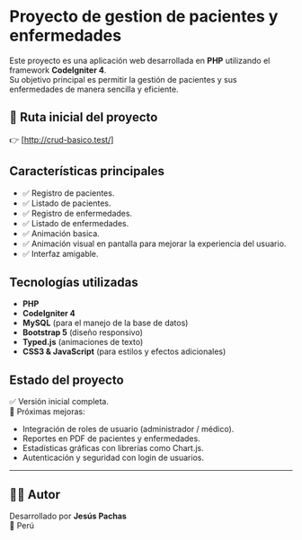 # Proyecto de gestion de pacientes y enfermedades 

Este proyecto es una aplicación web desarrollada en **PHP** utilizando el framework **CodeIgniter 4**.  
Su objetivo principal es permitir la gestión de pacientes y sus enfermedades de manera sencilla y eficiente.

## 🚀 Ruta inicial del proyecto
👉 [http://crud-basico.test/]  

## Características principales
- ✅ Registro de pacientes.  
- ✅ Listado de pacientes.  
- ✅ Registro de enfermedades.  
- ✅ Listado de enfermedades.  
- ✅ Animación basica.  
- ✅ Animación visual en pantalla para mejorar la experiencia del usuario.  
- ✅ Interfaz amigable.

## Tecnologías utilizadas

- **PHP**  
- **CodeIgniter 4**  
- **MySQL** (para el manejo de la base de datos)  
- **Bootstrap 5** (diseño responsivo)  
- **Typed.js** (animaciones de texto)  
- **CSS3 & JavaScript** (para estilos y efectos adicionales)

## Estado del proyecto  

✅ Versión inicial completa.  
🚀 Próximas mejoras:  
- Integración de roles de usuario (administrador / médico).  
- Reportes en PDF de pacientes y enfermedades.  
- Estadísticas gráficas con librerías como Chart.js.  
- Autenticación y seguridad con login de usuarios.  

---

## 👨‍💻 Autor  

Desarrollado por **Jesús Pachas**  
📍 Perú  